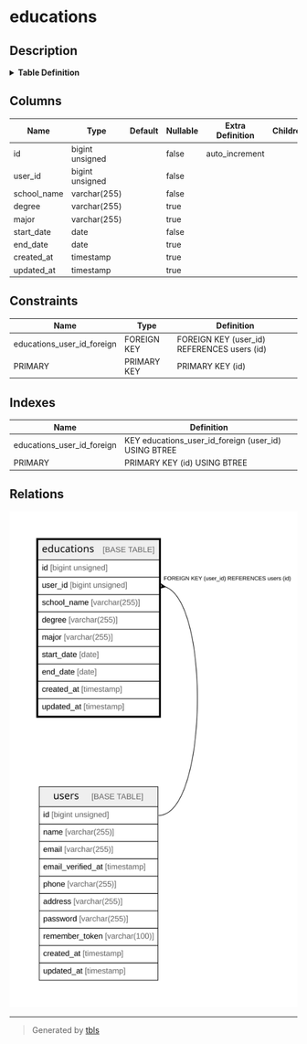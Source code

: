 # educations

## Description

<details>
<summary><strong>Table Definition</strong></summary>

```sql
CREATE TABLE `educations` (
  `id` bigint unsigned NOT NULL AUTO_INCREMENT,
  `user_id` bigint unsigned NOT NULL,
  `school_name` varchar(255) COLLATE utf8mb4_unicode_ci NOT NULL,
  `degree` varchar(255) COLLATE utf8mb4_unicode_ci DEFAULT NULL,
  `major` varchar(255) COLLATE utf8mb4_unicode_ci DEFAULT NULL,
  `start_date` date NOT NULL,
  `end_date` date DEFAULT NULL,
  `created_at` timestamp NULL DEFAULT NULL,
  `updated_at` timestamp NULL DEFAULT NULL,
  PRIMARY KEY (`id`),
  KEY `educations_user_id_foreign` (`user_id`),
  CONSTRAINT `educations_user_id_foreign` FOREIGN KEY (`user_id`) REFERENCES `users` (`id`) ON DELETE CASCADE
) ENGINE=InnoDB DEFAULT CHARSET=utf8mb4 COLLATE=utf8mb4_unicode_ci
```

</details>

## Columns

| Name | Type | Default | Nullable | Extra Definition | Children | Parents | Comment |
| ---- | ---- | ------- | -------- | ---------------- | -------- | ------- | ------- |
| id | bigint unsigned |  | false | auto_increment |  |  |  |
| user_id | bigint unsigned |  | false |  |  | [users](users.md) |  |
| school_name | varchar(255) |  | false |  |  |  |  |
| degree | varchar(255) |  | true |  |  |  |  |
| major | varchar(255) |  | true |  |  |  |  |
| start_date | date |  | false |  |  |  |  |
| end_date | date |  | true |  |  |  |  |
| created_at | timestamp |  | true |  |  |  |  |
| updated_at | timestamp |  | true |  |  |  |  |

## Constraints

| Name | Type | Definition |
| ---- | ---- | ---------- |
| educations_user_id_foreign | FOREIGN KEY | FOREIGN KEY (user_id) REFERENCES users (id) |
| PRIMARY | PRIMARY KEY | PRIMARY KEY (id) |

## Indexes

| Name | Definition |
| ---- | ---------- |
| educations_user_id_foreign | KEY educations_user_id_foreign (user_id) USING BTREE |
| PRIMARY | PRIMARY KEY (id) USING BTREE |

## Relations

![er](educations.svg)

---

> Generated by [tbls](https://github.com/k1LoW/tbls)

